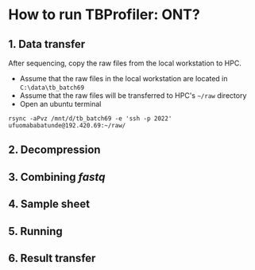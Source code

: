 # How to run TBProfiler: ONT?
## 1.   Data transfer
After sequencing, copy the raw files from the local workstation to HPC. </br>
-   Assume that the raw files in the local workstation are located in `C:\data\tb_batch69`
-   Assume that the raw files will be transferred to HPC's `~/raw` directory
-   Open an ubuntu terminal
```
rsync -aPvz /mnt/d/tb_batch69 -e 'ssh -p 2022' ufuomababatunde@192.420.69:~/raw/
```


## 2.   Decompression
## 3.   Combining *fastq*
## 4.   Sample sheet
## 5.   Running
## 6.   Result transfer